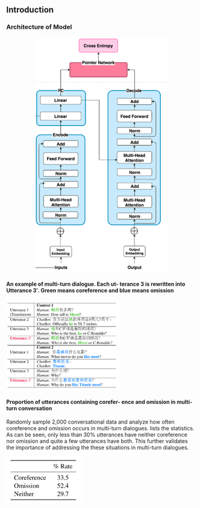 ## Introduction

### Architecture of Model

<p align="center">
<img src="data/co-model.png" width="350">
</p>

#### An example of multi-turn dialogue. Each ut- terance 3 is rewritten into Utterance 3′. Green means coreference and blue means omission

<p align="left"><img width="60%" src="data/Utterance.png"/></p>

#### Proportion of utterances containing corefer- ence and omission in multi-turn conversation

Randomly sample 2,000 conversational data and analyze how often coreference and omission occurs in multi-turn dialogues. lists the statistics. As can be seen, only less than 30% utterances have neither coreference nor omission and quite a few utterances have both. This further validates the importance of addressing the these situations in multi-turn dialogues.

<p align="left"><img width="40%" src="data/rate.png"/></p>

